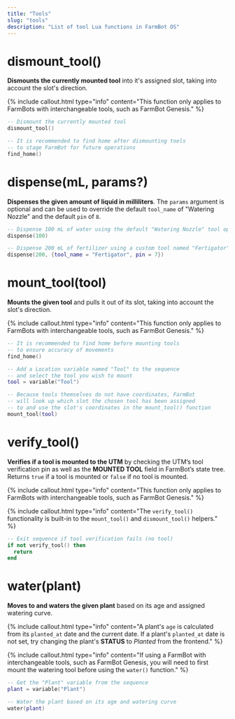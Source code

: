 ```yaml
---
title: "Tools"
slug: "tools"
description: "List of tool Lua functions in FarmBot OS"
---
```


# dismount_tool()

**Dismounts the currently mounted tool** into it's assigned slot, taking into account the slot's direction.

{%
include callout.html
type="info"
content="This function only applies to FarmBots with interchangeable tools, such as FarmBot Genesis."
%}

```lua
-- Dismount the currently mounted tool
dismount_tool()

-- It is recommended to find home after dismounting tools
-- to stage FarmBot for future operations
find_home()
```

# dispense(mL, params?)

**Dispenses the given amount of liquid in milliliters**. The `params` argument is optional and can be used to override the default `tool_name` of "Watering Nozzle" and the default `pin` of `8`.

```lua
-- Dispense 100 mL of water using the default "Watering Nozzle" tool operated by pin 8
dispense(100)
```

```lua
-- Dispense 200 mL of fertilizer using a custom tool named "Fertigator" operated by pin 7
dispense(200, {tool_name = "Fertigator", pin = 7})
```

# mount_tool(tool)

**Mounts the given tool** and pulls it out of its slot, taking into account the slot's direction.

{%
include callout.html
type="info"
content="This function only applies to FarmBots with interchangeable tools, such as FarmBot Genesis."
%}

```lua
-- It is recommended to find home before mounting tools
-- to ensure accuracy of movements
find_home()

-- Add a Location variable named "Tool" to the sequence
-- and select the tool you wish to mount
tool = variable("Tool")

-- Because tools themselves do not have coordinates, FarmBot
-- will look up which slot the chosen tool has been assigned
-- to and use the slot's coordinates in the mount_tool() function
mount_tool(tool)
```

# verify_tool()

**Verifies if a tool is mounted to the UTM** by checking the UTM’s tool verification pin as well as the **MOUNTED TOOL** field in FarmBot’s state tree. Returns `true` if a tool is mounted or `false` if no tool is mounted.

{%
include callout.html
type="info"
content="This function only applies to FarmBots with interchangeable tools, such as FarmBot Genesis."
%}

{%
include callout.html
type="info"
content="The `verify_tool()` functionality is built-in to the `mount_tool()` and `dismount_tool()` helpers."
%}

```lua
-- Exit sequence if tool verification fails (no tool)
if not verify_tool() then
  return
end
```

# water(plant)

**Moves to and waters the given plant** based on its age and assigned watering curve.

{%
include callout.html
type="info"
content="A plant's `age` is calculated from its `planted_at` date and the current date. If a plant's `planted_at` date is not set, try changing the plant's **STATUS** to _Planted_ from the frontend."
%}

{%
include callout.html
type="info"
content="If using a FarmBot with interchangeable tools, such as FarmBot Genesis, you will need to first mount the watering tool before using the `water()` function."
%}

```lua
-- Get the "Plant" variable from the sequence
plant = variable("Plant")

-- Water the plant based on its age and watering curve
water(plant)
```
